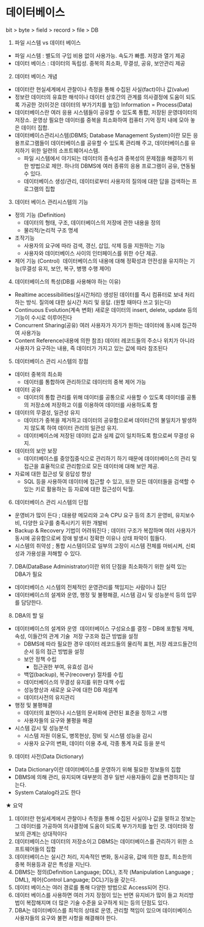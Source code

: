  # 데이터베이스   
  
bit > byte > field > record > file > DB  
  
 1. 파일 시스템 vs 데이터 베이스  
   - 파일 시스템 : 별도의 구입 비용 없이 사용가능. 속도가 빠름. 저장과 열기 제공
   - 데이터 베이스 : 데이터의 독립성. 중복의 최소화, 무결성, 공유, 보안관리 제공
  
 2. 데이터 베이스 개념  
   - 데이터란 현실세계에서 관찰이나 측정을 통해 수집된 사실(fact)이나 값(value)
   - 정보란 데이터의 유효한 해석이나 데이터 상호간의 관계를 의사결정에 도움이 되도록 가공한 것(이것은 데이터의 부가기치를 높임) Information = Process(Data)
   - 데이터베이스란 여러 응용 시스템들이 공유할 수 있도록 통합, 저장된 운영데이터의 저장소. 운영상 필요한 데이터를 중복을 최소화하여 컴퓨터 기억 장치 내에 모아 놓은 데이터 집합.
   - 데이터베이스관리시스템(DBMS; Database Management System)이란 모든 응용프로그램들이 데이터베이스를 공유할 수 있도록 관리해 주고, 데이터베이스를 유지하기 위한 일련의 소프트웨어시스템.
     - 파일 시스템에서 야기되는 데이터의 종속성과 중복성의 문제점을 해결하기 위한 방법으로 제안. 하나의 DBMS에 여러 종류의 응용 프로그램이 공유, 연동될 수 있다.
     - 데이터베이스 생성/관리, 데이터로부터 사용자의 질의에 대한 답을 검색하는 프로그램의 집합
  
 3. 데이터 베이스 관리시스템의 기능  
 - 정의 기능 (Definition)  
   - 데이터의 형태, 구조, 데이터베이스의 저장에 관한 내용을 정의
   - 물리적/논리적 구조 명세
 - 조작기능  
   - 사용자의 요구에 따라 검색, 갱신, 삽입, 삭제 등을 지원하는 기능
   - 사용자와 데이터베이스 사이의 인터페이스를 위한 수단 제공.
 - 제어 기능 (Control)
   ­ 데이터베이스의 내용에 대해 정확성과 안전성을 유지하는 기능(무결성 유지, 보안, 복구, 병행 수행 제어)
  
 4. 데이터베이스의 특성(DB를 사용해야 하는 이유)  
 - Realtime accessibilities(실시간처리) 생성된 데이터를 즉시 컴퓨터로 보내 처리하는 방식. 질의에 대한 실시간 처리 및 응답. (원할 때마다 쓰고 읽는다)
 - Continuous Evolution(계속 변화) 새로운 데이터의 insert, delete, update 등의 기능이 수시로 이루어진다
 - Concurrent Sharing(공유) 여러 사용자가 자기가 원하는 데이터에 동시에 접근하여 사용가능
 - Content Reference(내용에 의한 참조) 데이터 레코드들의 주소나 위치가 아니라 사용자가 요구하는 내용, 즉 데이터가 가지고 있는 값에 따라 참조된다
  
 5. 데이터베이스 관리 시스템의 장점   
 - 데이터 중복의 최소화 
   - 데이터를 통합하여 관리하므로 데이터의 중복 제어 가능
 - 데이터 공유 
   - 데이터의 통합 관리를 위해 데이터를 공통으로 사용할 수 있도록 데이터를 공통의 저장소에 저장하고 이를 이용하여 데이터를 사용하도록 함
 - 데이터의 무결성, 일관성 유지 
   - 데이터가 중복을 제거하고 데이터의 공유함으로써 데이터간의 불일치가 발생하지 않도록 하여 데이터 관리의 일관성 유지.
   - 데이터베이스에 저장된 데이터 값과 실제 값이 일치하도록 함으로써 무결성 유지.
 - 데이터의 보안 보장 
   - 데이터베이스를 중앙집중식으로 관리하기 하기 때문에 데이터베이스의 관리 및 접근을 효율적으로 관리함으로 모든 데이터에 대해 보안 제공. 
 - 자료에 대한 접근성 및 응답성 향상 
   - SQL 등을 사용하여 데이터에 접근할 수 있고, 또한 모든 데이터들을 검색할 수 있는 키로 활용하는 등 자료에 대한 접근성이 탁월.
  
 6. 데이터베이스 관리 시스템의 단점  
 - 운영비가 많이 든다 ; 대용량 메모리와 고속 CPU 요구 등의 초기 운영비, 유지보수비, 다양한 요구를 충족시키기 위한 개발비
 - Backup & Recovery 기법이 어려워진다 ; 데이터 구조가 복잡하며 여러 사용자가 동시에 공유함으로써 장애 발생시 정확한 이유나 상태 파악이 힘들다.
 - 시스템의 취약성 ; 통합 시스템이므로 일부의 고장이 시스템 전체를 마비시켜, 신뢰성과 가용성을 저해할 수 있다.
  
 7. DBA(DataBase Administrator)이란 위의 단점을 최소화하기 위한 실력 있는 DBA가 필요  
 - 데이터베이스 시스템의 전체적인 운영관리를 책임지는 사람이나 집단
 - 데이터베이스의 설계와 운영, 행정 및 불평해결, 시스템 감시 및 성능분석 등의 업무를 담당한다.
  
 8. DBA의 할 일  
 - 데이터베이스의 설계와 운영
   ­ 데이터베이스 구성요소를 결정 – DB에 포함될 개체, 속성, 이들간의 관계 기술
   ­ 저장 구조와 접근 방법을 설정
     - DBMS에 따라 필요한 경우 데이터 레코드들의 물리적 표현, 저장 레코드들간의 순서 등의 접근 방법을 설정
   - 보안 정책 수립
     - 접근권한 부여, 유효성 검사
   - 백업(backup), 복구(recovery) 절차를 수립
   - 데이터베이스의 무결성 유지를 위한 대책 수립
   - 성능향상과 새로운 요구에 대한 DB 재설계
   - 데이터사전의 유지관리
 - 행정 및 불평해결
   - 데이터의 표현이나 시스템의 문서화에 관련된 표준을 정하고 시행
   - 사용자들의 요구와 불평을 해결
 - 시스템 감시 및 성능분석
   - 시스템 자원 이용도, 병목현상, 장비 및 시스템 성능을 감시
   - 사용자 요구의 변화, 데이터 이용 추세, 각종 통계 자료 등을 분석
  
 9. 데이터 사전(Data Dictionary)  
 - Data Dictionary이란 데이터베이스를 운영하기 위해 필요한 정보들의 집합
 - DBMS에 의해 관리, 유지되며 대부분의 경우 일반 사용자들이 값을 변경하지는 않는다. 
 - System Catalog라고도 한다
  
 ★ 요약  
 1. 데이터란 현실세계에서 관찰이나 측정을 통해 수집된 사실이나 값을 말하고 정보는 그 데이터를 가공하여 의사결정에 도움이 되도록 부가가치를 높인 것. 데이터와 정보의 관계는 상대적이다
 2. 데이터베이스는 데이터의 저장소이고 DBMS는 데이터베이스를 관리하기 위한 소프트웨어들의 집합
 3. 데이터베이스는 실시간 처리, 지속적인 변화, 동시공유, 값에 의한 참조, 최소한의 중복 허용등과 같은 특성을 지닌다.
 4. DBMS는 정의(Definition Language; DDL), 조작 (Manipulation Language ; DML), 제어(Control Language; DCL)기능을 갖는다.
 5. 데이터 베이스는 여러 경로를 통해 다양한 방법으로 Access되어 진다.
 6. 데이터 베이스를 사용하면 여러 가지 장점이 있는 반면 유지비가 많이 들고 처리방법이 복잡해지며 더 많은 기술 수준을 요구하게 되는 등의 단점도 있다.
 7. DBA는 데이터베이스를 최적의 상태로 운영, 관리할 책임이 있으며 데이터베이스 사용자들의 요구와 불편 사항을 해결해야 한다.






